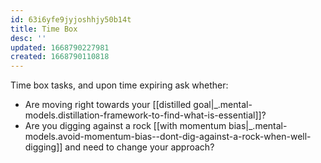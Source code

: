 ```yaml
---
id: 63i6yfe9jyjoshhjy50b14t
title: Time Box
desc: ''
updated: 1668790227981
created: 1668790110818
---
```


Time box tasks, and upon time expiring ask whether:
- Are moving right towards your  [[distilled goal|_.mental-models.distillation-framework-to-find-what-is-essential]]?
- Are you digging against a rock [[with momentum bias|_.mental-models.avoid-momentum-bias--dont-dig-against-a-rock-when-well-digging]] and need to change your approach?